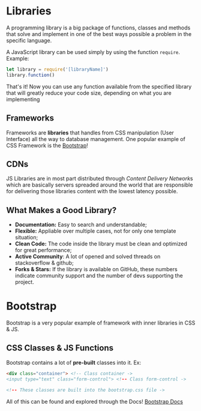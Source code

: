 # Libraries

A programming library is a big package of functions, classes and methods that solve and implement in one of the best ways possible a problem in the specific language.

A JavaScript library can be used simply by using the function `require`. Example:

```jsx
let library = require('[libraryName]')
library.function()
```

That's it! Now you can use any function available from the specified library that will greatly reduce your code size, depending on what you are implementing

## Frameworks

Frameworks are **libraries** that handles from CSS manipulation (User Interface) all the way to database management. One popular example of CSS Framework is the [Bootstrap](https://getbootstrap.com/)!

## CDNs

JS Libraries are in most part distributed through *Content Delivery Network*s which are basically servers spreaded around the world that are responsible for delivering those libraries content with the lowest latency possible.

## What Makes a Good Library?

- **Documentation:** Easy to search and understandable;
- **Flexible:** Appliable over multiple cases, not for only one template situation;
- **Clean Code:** The code inside the library must be clean and optimized for great performance;
- **Active Community**: A lot of opened and solved threads on stackoverflow & github;
- **Forks & Stars:** If the library is available on GitHub, these numbers indicate community support and the number of devs supporting the project.

# Bootstrap

Bootstrap is a very popular example of framework with inner libraries in CSS & JS.

## CSS Classes & JS Functions

Bootstrap contains a lot of **pre-built** classes into it. Ex:

```html
<div class="container"> <!-- Class container ->
<input type="text" class="form-control"> <!-- Class form-control ->

<!-- These classes are built into the bootstrap.css file ->
```

All of this can be found and explored through the Docs! [Bootstrap Docs](https://getbootstrap.com/docs/)